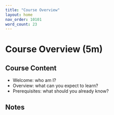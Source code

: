 ```yaml
---
title: "Course Overview"
layout: home
nav_order: 10101
word_count: 23
---
```

# Course Overview (5m)

## Course Content

- Welcome: who am I?
- Overview: what can you expect to learn?  
- Prerequisites: what should you already know?

## Notes











